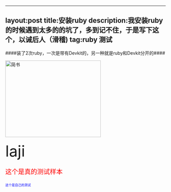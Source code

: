 ---
layout:post
title:安装ruby
description:我安装ruby的时候遇到太多的的坑了，多到记不住，于是写下这个，以诫后人（滑稽)
tag:ruby 测试
----



####装了2次ruby，一次是带有Devkit的，另一种就是ruby和Devkit分开的####


<img src="http://upload-images.jianshu.io/upload_images/95646-5bfd0cecf587c766.png" width="300px" height="240px" alt="简书">
<html>
<body>
   <p><font size=10> laji </font></p>
   </body>
   </html>




<p style="font-family:arial;color:red;font-size:20px;">这个是真的测试样本</p>
<p style="color: blue; font-size:10">这个是自己的测试 </p>
